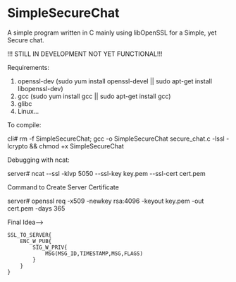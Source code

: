 # SimpleSecureChat
A simple program written in C mainly using libOpenSSL for a Simple, yet Secure chat.

!!! STILL IN DEVELOPMENT NOT YET FUNCTIONAL!!!

Requirements:
1. openssl-dev (sudo yum install openssl-devel || sudo apt-get install libopenssl-dev) 
2. gcc (sudo yum install gcc || sudo apt-get install gcc)
3. glibc
4. Linux... 


To compile:

cli# rm -f SimpleSecureChat; gcc -o SimpleSecureChat secure_chat.c -lssl -lcrypto && chmod +x SimpleSecureChat


Debugging with ncat: 

server# ncat --ssl -klvp 5050 --ssl-key key.pem --ssl-cert cert.pem 


Command to Create Server Certificate 

server# openssl req -x509 -newkey rsa:4096 -keyout key.pem -out cert.pem -days 365 


Final Idea-->



    SSL_TO_SERVER{
        ENC_W_PUB{
            SIG_W_PRIV{
                MSG(MSG_ID,TIMESTAMP,MSG,FLAGS)
            }
        }
    }
